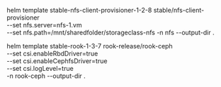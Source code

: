 helm  template stable-nfs-client-provisioner-1-2-8 stable/nfs-client-provisioner \
--set nfs.server=nfs-1.vm \
--set nfs.path=/mnt/sharedfolder/storageclass-nfs
-n nfs --output-dir .

helm template stable-rook-1-3-7 rook-release/rook-ceph \
--set csi.enableRbdDriver=true \
--set csi.enableCephfsDriver=true \
--set csi.logLevel=true \
-n rook-ceph --output-dir .